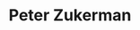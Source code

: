 ---
title: 'Peter Zukerman'
image: '/images/team/peter.jpg'
alumni: 'yes'
active: 'no'
jobtitle: 'Tutoring Chair (2020)'
email: 'sage@test.com'
linkedinurl: ''
---
